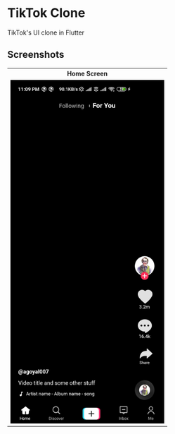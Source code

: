 # TikTok Clone

TikTok's UI clone in Flutter

## Screenshots

<table>
  <tr><th>Home Screen</th></tr>
  <tr><td><img src="assets/screenshots/home.jpg" width="350"></td></tr>
</table>
